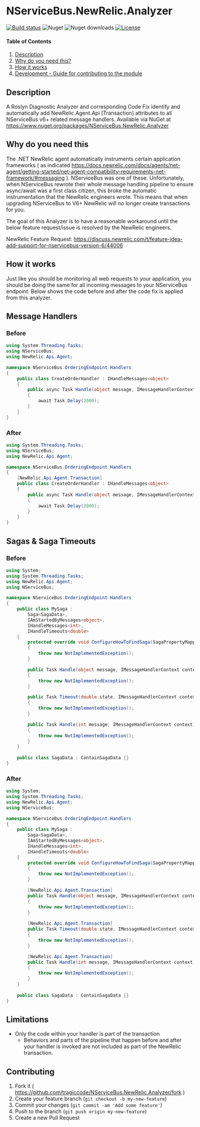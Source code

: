 # NServiceBus.NewRelic.Analyzer

[![Build status](https://ci.appveyor.com/api/projects/status/32r7s2skrgm9ubva/branch/master?svg=true)](https://ci.appveyor.com/project/TraGicCode/nservicebus-newrelic-analyzer)
![Nuget](https://img.shields.io/nuget/v/NServiceBus.NewRelic.Analyzer)
![Nuget downloads](https://img.shields.io/nuget/dt/NServiceBus.NewRelic.Analyzer)
[![License](https://img.shields.io/github/license/tragiccode/nservicebus.newrelic.analyzer.svg)](https://github.com/tragiccode/nservicebus.newrelic.analyzer/blob/master/LICENSE.txt)

#### Table of Contents

1. [Description](#description)
1. [Why do you need this?](#why-do-you-need-this)
1. [How it works](#how-it-works)
1. [Development - Guide for contributing to the module](#contributing)

## Description

A Roslyn Diagnostic Analyzer and corresponding Code Fix identify and automatically add NewRelic.Agent.Api [Transaction] attributes to all NServiceBus v6+ related message handlers.
Available via NuGet at https://www.nuget.org/packages/NServiceBus.NewRelic.Analyzer

## Why do you need this

The .NET NewRelic agent automatically instruments certain application frameworks ( as indicated https://docs.newrelic.com/docs/agents/net-agent/getting-started/net-agent-compatibility-requirements-net-framework/#messaging ).  NServiceBus
was one of these.  Unfortunately, when NServiceBus rewrote their whole message handling pipeline to ensure async/await was a first class citizen, this broke the automatic instrumentation that the NewRelic engineers wrote. This means that when upgrading NServiceBus to V6+ NewRelic will no longer create transactions for you.

The goal of this Analyzer is to have a reasonable workaround until the below feature request/issue is resolved by the NewRelic engineers. 

NewRelic Feature Request:
https://discuss.newrelic.com/t/feature-idea-add-support-for-nservicebus-version-6/44006

## How it works

Just like you should be monitoring all web requests to your application, you should be doing the same for all incoming messages to your NServiceBus endpoint.  Below shows the code before and after the code fix is applied from this analyzer.

## Message Handlers

### Before

```c#
using System.Threading.Tasks;
using NServiceBus;
using NewRelic.Api.Agent;

namespace NServiceBus.OrderingEndpoint.Handlers
{
    public class CreateOrderHandler : IHandleMessages<object>
    {
        public async Task Handle(object message, IMessageHandlerContext context)
        {
            await Task.Delay(2000);
        }
    }
}
```

### After

```c#
using System.Threading.Tasks;
using NServiceBus;
using NewRelic.Api.Agent;

namespace NServiceBus.OrderingEndpoint.Handlers
{
    [NewRelic.Api.Agent.Transaction]
    public class CreateOrderHandler : IHandleMessages<object>
    {
        public async Task Handle(object message, IMessageHandlerContext context)
        {
            await Task.Delay(2000);
        }
    }
}
```

## Sagas & Saga Timeouts

### Before

```c#
using System;
using System.Threading.Tasks;
using NewRelic.Api.Agent;
using NServiceBus;

namespace NServiceBus.OrderingEndpoint.Handlers
{
    public class MySaga :
        Saga<SagaData>,
        IAmStartedByMessages<object>,
        IHandleMessages<int>,
        IHandleTimeouts<double>
    {
        protected override void ConfigureHowToFindSaga(SagaPropertyMapper<SagaData> mapper)
        {
            throw new NotImplementedException();
        }

        public Task Handle(object message, IMessageHandlerContext context)
        {
            throw new NotImplementedException();
        }

        public Task Timeout(double state, IMessageHandlerContext context)
        {
            throw new NotImplementedException();
        }

        public Task Handle(int message, IMessageHandlerContext context)
        {
            throw new NotImplementedException();
        }
    }
    
    public class SagaData : ContainSagaData {}
}
```

### After

```c#
using System;
using System.Threading.Tasks;
using NewRelic.Api.Agent;
using NServiceBus;

namespace NServiceBus.OrderingEndpoint.Handlers
{
    public class MySaga :
        Saga<SagaData>,
        IAmStartedByMessages<object>,
        IHandleMessages<int>,
        IHandleTimeouts<double>
    {
        protected override void ConfigureHowToFindSaga(SagaPropertyMapper<SagaData> mapper)
        {
            throw new NotImplementedException();
        }

        [NewRelic.Api.Agent.Transaction]
        public Task Handle(object message, IMessageHandlerContext context)
        {
            throw new NotImplementedException();
        }
        
        [NewRelic.Api.Agent.Transaction]
        public Task Timeout(double state, IMessageHandlerContext context)
        {
            throw new NotImplementedException();
        }

        [NewRelic.Api.Agent.Transaction]
        public Task Handle(int message, IMessageHandlerContext context)
        {
            throw new NotImplementedException();
        }
    }
    
    public class SagaData : ContainSagaData {}
}
```

## Limitations

- Only the code within your handler is part of the transaction
   - Behaviors and parts of the pipeline that happen before and after your handler is invoked are not included as part of the NewRelic transaction.


## Contributing

1. Fork it ( <https://github.com/tragiccode/NServiceBus.NewRelic.Analyzer/fork> )
1. Create your feature branch (`git checkout -b my-new-feature`)
1. Commit your changes (`git commit -am 'Add some feature'`)
1. Push to the branch (`git push origin my-new-feature`)
1. Create a new Pull Request